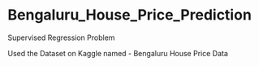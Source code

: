 # Bengaluru_House_Price_Prediction

Supervised Regression Problem

Used the Dataset on Kaggle named  -  Bengaluru House Price Data 
